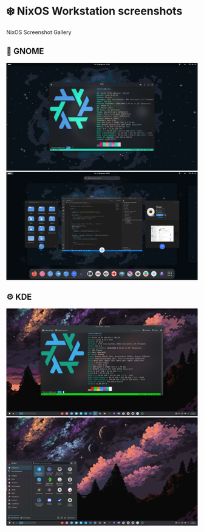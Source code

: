 # ❄️ NixOS Workstation screenshots

NixOS Screenshot Gallery

## 🌼 GNOME

<p align="center">
  <img alt="GNOME 1" src="screenshots/screenshot-gnome-1.png"/>
  <img alt="GNOME 2" src="screenshots/screenshot-gnome-2.png"/>
</p>

## ⚙️ KDE

<p align="center">
  <img alt="KDE 1" src="screenshots/screenshot-kde-1.png"/>
  <img alt="KDE 2" src="screenshots/screenshot-kde-2.png"/>
</p>
